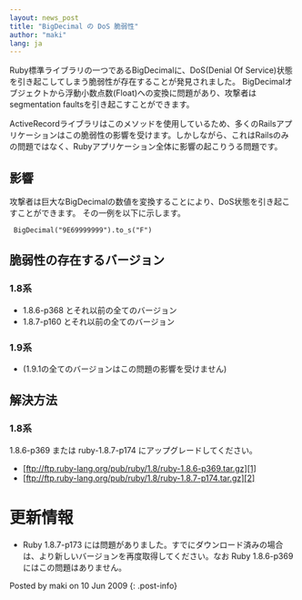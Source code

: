```yaml
---
layout: news_post
title: "BigDecimal の DoS 脆弱性"
author: "maki"
lang: ja
---
```


Ruby標準ライブラリの一つであるBigDecimalに、DoS(Denial Of
Service)状態を引き起こしてしまう脆弱性が存在することが発見されました。
BigDecimalオブジェクトから浮動小数点数(Float)への変換に問題があり、攻撃者はsegmentation
faultsを引き起こすことができます。

ActiveRecordライブラリはこのメソッドを使用しているため、多くのRailsアプリケーションはこの脆弱性の影響を受けます。しかしながら、これはRailsのみの問題ではなく、Rubyアプリケーション全体に影響の起こりうる問題です。

## 影響

攻撃者は巨大なBigDecimalの数値を変換することにより、DoS状態を引き起こすことができます。 その一例を以下に示します。

    
     BigDecimal("9E69999999").to_s("F")

## 脆弱性の存在するバージョン

### 1.8系

* 1\.8.6-p368 とそれ以前の全てのバージョン
* 1\.8.7-p160 とそれ以前の全てのバージョン

### 1.9系

* (1.9.1の全てのバージョンはこの問題の影響を受けません)

## 解決方法

### 1.8系

1\.8.6-p369 または ruby-1.8.7-p174 にアップグレードしてください。

* [ftp://ftp.ruby-lang.org/pub/ruby/1.8/ruby-1.8.6-p369.tar.gz][1]
* [ftp://ftp.ruby-lang.org/pub/ruby/1.8/ruby-1.8.7-p174.tar.gz][2]

# 更新情報

* Ruby 1.8.7-p173 には問題がありました。すでにダウンロード済みの場合は、より新しいバージョンを再度取得してください。なお
  Ruby 1.8.6-p369 にはこの問題はありません。

Posted by maki on 10 Jun 2009
{: .post-info}



[1]: ftp://ftp.ruby-lang.org/pub/ruby/1.8/ruby-1.8.6-p369.tar.gz 
[2]: ftp://ftp.ruby-lang.org/pub/ruby/1.8/ruby-1.8.7-p174.tar.gz 
